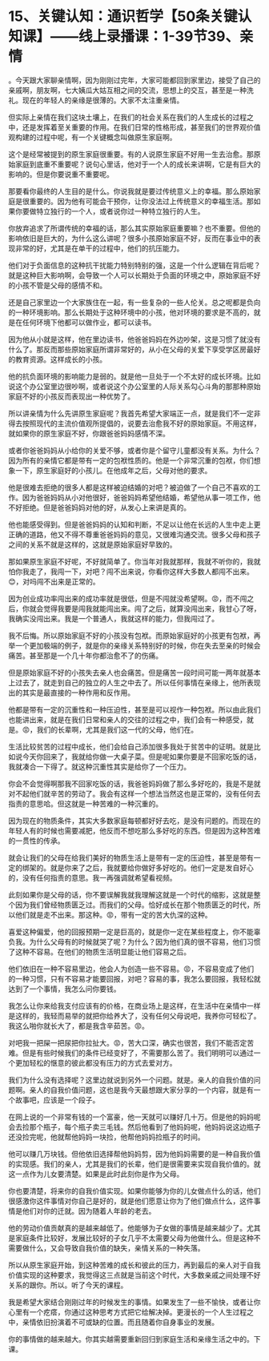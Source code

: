 # 15、关键认知：通识哲学【50条关键认知课】——线上录播课：1-39节39、亲情

。今天跟大家聊亲情啊，因为刚刚过完年，大家可能都回到家里边，接受了自己的亲戚啊，朋友啊，七大姨瓜大姑互相之间的交流，思想上的交互，甚至是一种洗礼。现在的年轻人的亲缘是很薄的。大家不太注重亲情。

但实际上亲情在我们这块土壤上，在我们的社会关系在我们的人生成长的过程之中，还是发挥着至关重要的作用。在我们日常的性格形成，甚至我们的世界观价值观构建的过程中呢，有一个关键概念叫做原生家庭啊。

这个是经常被提到的原生家庭很重要。有的人说原生家庭不好用一生去治愈。那原始家庭到底重不重要呢？说句心里话，他对于一个人的成长来讲啊，它是有巨大的影响的。但是你要说重不重要呢。

那要看你最终的人生目的是什么。你说我就是要过传统意义上的幸福。那么原始家庭是很重要的。因为他有可能会干预你，让你没法过上传统意义的幸福生活。那如果你要做特立独行的一个人，或者说你过一种特立独行的人生。

你放弃追求了所谓传统的幸福的话，那么其实原始家庭重要嘛？也不重要。但他的影响依旧是巨大的，为什么这么讲呢？很多小孩原始家庭不好，反而在事业中的表现非常的好，尤其是在单干的过程中，他们的抗压能力。

他们对于负面信息的这种抗干扰能力特别特别的强，这是一个什么逻辑在背后呢？就是这种巨大影响啊，会导致一个人可以长期处于负面的环境之中，原始家庭不好的小孩不管是父母的感情不和。

还是自己家里边一个大家族住在一起，有一些复杂的一些人伦关。总之呢都是负向的一种环境影响。那么长期处于这种环境中的小孩，他对环境的要求是不高的，就是在任何环境下他都可以做作业，都可以读书。

因为他从小就是这样，他在里边读书，他爸爸妈妈在外边吵架，这是习惯了就没有什么了。那反而那些原始家庭所谓非常好的，从小在父母的关爱下享受学区房最好的教育资源。这样成长的小孩。

他的抗负面环境的影响能力是弱的。就是他一旦处于一个不太好的成长环境。比如说这个办公室里边很吵啊，或者说这个办公室里的人际关系勾心斗角的那那种原始家庭不好的小孩反而表现出一种优势了。

所以讲亲情为什么先讲原生家庭呢？我首先希望大家端正一点，就是我们不一定非得去按照现代的主流价值观所提倡的，说要去治愈我不好的原始家庭。不用这样，就如果你的原生家庭不好，你跟爸爸妈妈感情不深。

或者你爸爸妈妈从小给你的关爱不够，或者你是个留守儿童都没有关系。为什么？因为所有的亲情它都是带有一定的包袱性质的。他是一个非常沉重的包袱，你们想象一下，原生家庭好的小孩儿。在他成年之后，父母对他的要求。

他是很难去拒绝的很多人都是这样被迫结婚的对吧？被迫做了一个自己不喜欢的工作。因为爸爸妈妈从小对他很好，爸爸妈妈希望他结婚，希望他从事一项工作，他不好拒绝。但是爸爸妈妈对他的好，从发心上来讲是真的。

他也能感受得到。但是爸爸妈妈的认知和判断，不足以让他在长远的人生中走上更正确的道路，他又不得不尊重爸爸妈妈的意见，又很难沟通交流。很多父母和孩子之间的关系不就是这样的，这就是原始家庭好早致的。

那如果原生家庭不好呢，不好就简单了。你当年对我就那样，我就不听你的，我就怕你我走了，我闯一下，对吧？闯不出来说，你看你这样大多数人都闯不出来。😊，对吗闯不出来是正常的。

因为创业成功率闯出来的成功率就是很低，但是不闯就没希望啊。😡，而不闯之后，你就会觉得我要是闯我就能闯出来。闯了之后，就算没闯出来，我甘心了呀，我确实没闯出来。我是一个普通人，我就这样的能力，但我闯过了。

我不后悔。所以原始家庭不好的小孩没有包袱。而原始家庭好的小孩更有包袱，再举一个更加极端的例子，就是你的亲缘关系特别好的时候，你在失去至亲的时候会痛苦。甚至那是一个几十年你都治愈不了的伤痛。

但是原始家庭不好的小孩失去亲人也会痛苦。但是痛苦一段时间可能一两年就基本上过去了，就走到自己的独立的人生之中去了。所以任何事情在亲缘上，他所表现出的其实是最直接的一种作用和反作用。

他都是带有一定的沉重性和一种压迫性，甚至是可以视作一种包袱。所以由此我们也能讲出来，就是在我们日常和亲人的交往的过程之中，我们会有一种感受，就是。😡，我们的长辈啊，尤其是我们这一代的父母，他们在。

生活比较贫苦的过程中成长，他们会给自己添加很多我处于贫苦中的证明。就是比如说今天你回来了，我就给你做一大桌子菜。但是呢如果你要是不回家吃饭的话，我就凑合一下得了。就这种沉重性其实是给你了一个压力。

你会不会觉得啊那我不回家吃饭的话，我爸爸妈妈做了那么多好吃的，我是不是就对不起他们就辛苦的劳动了。我会有这样一个想法当然这也是正常的，没有任何去指责的意思哈。但这就是一种苦难的一种沉重的。

因为现在的物质条件，其实大多数家庭每顿都好好去吃，是没有问题的。而现在的年轻人有的时候也需要减肥，他反而不想吃那么多好吃的东西。但是因为这种苦难的一贯性的传承。

就会让我们的父母在给我们美好的物质生活上是带有一定的压迫性，甚至是带有一定的绑架的。就是你来了之后，我就要给你做好多好吃的。他们一定是发自好心的，没有任何指责的意思。我一再强调就希望看视频。

此刻如果你是父母的话，你不要误解我就我理解这就是一个时代的缩影，这就是整个因为我们曾经物质匮乏过。而我们的父母。恰好成长在那个物质匮乏的时代，所以他们就是走不出来。那这种。😡，带有一定的苦大仇深的这种。

喜爱这种偏爱，他的回报预期一定是巨高的，就是你一定在某些程度上，你不能辜负我。为什么父母有的时候就哭了呢？为什么？因为他们真的很不容易，他们习惯了这种不容易。在他们的物质生活明显能让他们容易之后。

他们依旧在一种不容易里边，他会人为创造一些不容易。😡，不容易变成了他们的一种习惯，只有不容易才能要回报，对吧？容易的事，我怎么要回报，我轻松就达到了一个事情，我怎么问你要钱。

我怎么让你来给我支付应该有的价格，在商业场上是这样，在生活中在亲情中一样是这样的，我轻而易举的就把你给养大了，没有任何父母说吧，我养你可轻松了。我这么啪你就长大了，都是我含辛茹苦。😡。

对吧我一把屎一把尿把你拉扯大。😡，苦大口深，确实也很苦，我们不能否定苦难。但是有些时候我们的条件已经变好了，不需要那么苦了。我们明明可以通过一个更加轻松的惬意的彼此都没有压力的方式去爱对方。

我们为什么没有选择呢？这里边就说到另外一个问题。就是。亲人的自我价值的问题啊。亲人的自我价值问题，这也是我今天最想跟大家分享的一个内容，就是有一个故事吧，应该是一个段子。

在网上说的一个非常有钱的一个富豪，他一天就可以赚好几十万。但是他的妈妈呢会去捡那个瓶子，每个瓶子卖三毛钱。然后他看到了他妈妈呢，他妈妈说这边瓶子还没捡完呢，他就帮他妈妈一块捡，他帮他妈妈捡瓶子的时间。

他可以赚几万块钱。但他依旧选择帮他妈妈剪，因为他妈妈需要的是一种自我价值的实现感。我们的亲人，尤其是我们的长辈，他们是很需要来实现自我价值的。就这一点作为儿女要清楚。如果是此时此刻你是作为父母。

你也要清楚，将来你的自我价值实现。如果你能够为你的儿女做点什么的话，他们很感激你这件事情对你自己是好的，就是他们愿意让你为了他们做点什么，这件事情是他们对你的迁就。因为随着人年龄的老去。

他的劳动价值贡献真的是越来越低了。他能够为子女做的事情是越来越少了。尤其是家庭条件比较好，发展比较好的子女几乎不太需要父母为他做什么。但是这种不需要做什么，又会导致自我价值的缺失，亲情关系的一种失落。

所以从原生家庭开始，到这种苦难的成长和彼此的压力，再到最后的亲人对于自我价值实现的这种要求，我觉得这三点就是当前这个时代，大多数亲戚之间处理不好关系的跟你。所以。听了今天的课程。

我是希望大家结合刚刚过年的时候发生的事情。如果发生了一些不愉快，或者让你心里有一个疙瘩，你通过这种思考方式把它给解决掉。更漫长的一个人生过程之中，亲情依旧扮演着不可或缺的位置。而且随着你自身事业的发展。

你的事情做的越来越大。你其实越需要重新回归到家庭生活和亲缘生活之中的。下课。